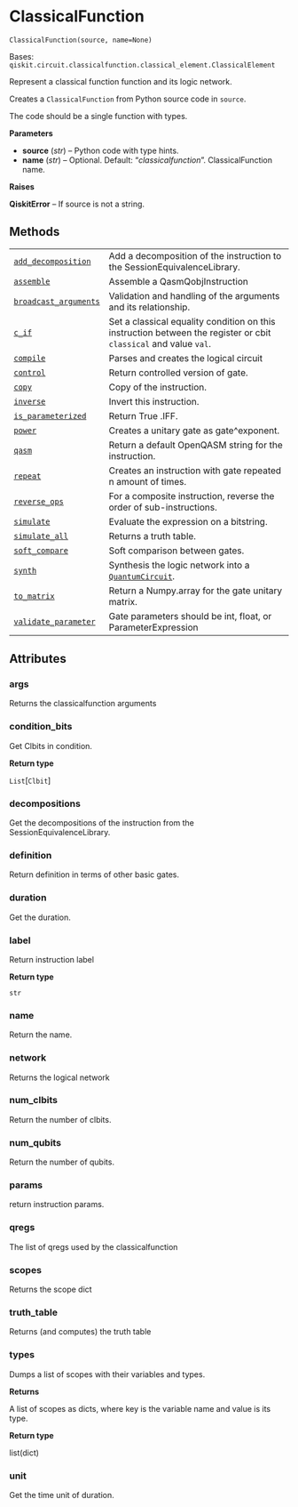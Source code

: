 # ClassicalFunction



`ClassicalFunction(source, name=None)`

Bases: `qiskit.circuit.classicalfunction.classical_element.ClassicalElement`

Represent a classical function function and its logic network.

Creates a `ClassicalFunction` from Python source code in `source`.

The code should be a single function with types.

**Parameters**

*   **source** (*str*) – Python code with type hints.
*   **name** (*str*) – Optional. Default: “*classicalfunction*”. ClassicalFunction name.

**Raises**

**QiskitError** – If source is not a string.

## Methods

|                                                                                                                                                                                                                                                 |                                                                                                                                                     |
| ----------------------------------------------------------------------------------------------------------------------------------------------------------------------------------------------------------------------------------------------- | --------------------------------------------------------------------------------------------------------------------------------------------------- |
| [`add_decomposition`](qiskit.circuit.classicalfunction.ClassicalFunction.add_decomposition#qiskit.circuit.classicalfunction.ClassicalFunction.add_decomposition "qiskit.circuit.classicalfunction.ClassicalFunction.add_decomposition")         | Add a decomposition of the instruction to the SessionEquivalenceLibrary.                                                                            |
| [`assemble`](qiskit.circuit.classicalfunction.ClassicalFunction.assemble#qiskit.circuit.classicalfunction.ClassicalFunction.assemble "qiskit.circuit.classicalfunction.ClassicalFunction.assemble")                                             | Assemble a QasmQobjInstruction                                                                                                                      |
| [`broadcast_arguments`](qiskit.circuit.classicalfunction.ClassicalFunction.broadcast_arguments#qiskit.circuit.classicalfunction.ClassicalFunction.broadcast_arguments "qiskit.circuit.classicalfunction.ClassicalFunction.broadcast_arguments") | Validation and handling of the arguments and its relationship.                                                                                      |
| [`c_if`](qiskit.circuit.classicalfunction.ClassicalFunction.c_if#qiskit.circuit.classicalfunction.ClassicalFunction.c_if "qiskit.circuit.classicalfunction.ClassicalFunction.c_if")                                                             | Set a classical equality condition on this instruction between the register or cbit `classical` and value `val`.                                    |
| [`compile`](qiskit.circuit.classicalfunction.ClassicalFunction.compile#qiskit.circuit.classicalfunction.ClassicalFunction.compile "qiskit.circuit.classicalfunction.ClassicalFunction.compile")                                                 | Parses and creates the logical circuit                                                                                                              |
| [`control`](qiskit.circuit.classicalfunction.ClassicalFunction.control#qiskit.circuit.classicalfunction.ClassicalFunction.control "qiskit.circuit.classicalfunction.ClassicalFunction.control")                                                 | Return controlled version of gate.                                                                                                                  |
| [`copy`](qiskit.circuit.classicalfunction.ClassicalFunction.copy#qiskit.circuit.classicalfunction.ClassicalFunction.copy "qiskit.circuit.classicalfunction.ClassicalFunction.copy")                                                             | Copy of the instruction.                                                                                                                            |
| [`inverse`](qiskit.circuit.classicalfunction.ClassicalFunction.inverse#qiskit.circuit.classicalfunction.ClassicalFunction.inverse "qiskit.circuit.classicalfunction.ClassicalFunction.inverse")                                                 | Invert this instruction.                                                                                                                            |
| [`is_parameterized`](qiskit.circuit.classicalfunction.ClassicalFunction.is_parameterized#qiskit.circuit.classicalfunction.ClassicalFunction.is_parameterized "qiskit.circuit.classicalfunction.ClassicalFunction.is_parameterized")             | Return True .IFF.                                                                                                                                   |
| [`power`](qiskit.circuit.classicalfunction.ClassicalFunction.power#qiskit.circuit.classicalfunction.ClassicalFunction.power "qiskit.circuit.classicalfunction.ClassicalFunction.power")                                                         | Creates a unitary gate as gate^exponent.                                                                                                            |
| [`qasm`](qiskit.circuit.classicalfunction.ClassicalFunction.qasm#qiskit.circuit.classicalfunction.ClassicalFunction.qasm "qiskit.circuit.classicalfunction.ClassicalFunction.qasm")                                                             | Return a default OpenQASM string for the instruction.                                                                                               |
| [`repeat`](qiskit.circuit.classicalfunction.ClassicalFunction.repeat#qiskit.circuit.classicalfunction.ClassicalFunction.repeat "qiskit.circuit.classicalfunction.ClassicalFunction.repeat")                                                     | Creates an instruction with gate repeated n amount of times.                                                                                        |
| [`reverse_ops`](qiskit.circuit.classicalfunction.ClassicalFunction.reverse_ops#qiskit.circuit.classicalfunction.ClassicalFunction.reverse_ops "qiskit.circuit.classicalfunction.ClassicalFunction.reverse_ops")                                 | For a composite instruction, reverse the order of sub-instructions.                                                                                 |
| [`simulate`](qiskit.circuit.classicalfunction.ClassicalFunction.simulate#qiskit.circuit.classicalfunction.ClassicalFunction.simulate "qiskit.circuit.classicalfunction.ClassicalFunction.simulate")                                             | Evaluate the expression on a bitstring.                                                                                                             |
| [`simulate_all`](qiskit.circuit.classicalfunction.ClassicalFunction.simulate_all#qiskit.circuit.classicalfunction.ClassicalFunction.simulate_all "qiskit.circuit.classicalfunction.ClassicalFunction.simulate_all")                             | Returns a truth table.                                                                                                                              |
| [`soft_compare`](qiskit.circuit.classicalfunction.ClassicalFunction.soft_compare#qiskit.circuit.classicalfunction.ClassicalFunction.soft_compare "qiskit.circuit.classicalfunction.ClassicalFunction.soft_compare")                             | Soft comparison between gates.                                                                                                                      |
| [`synth`](qiskit.circuit.classicalfunction.ClassicalFunction.synth#qiskit.circuit.classicalfunction.ClassicalFunction.synth "qiskit.circuit.classicalfunction.ClassicalFunction.synth")                                                         | Synthesis the logic network into a [`QuantumCircuit`](qiskit.circuit.QuantumCircuit#qiskit.circuit.QuantumCircuit "qiskit.circuit.QuantumCircuit"). |
| [`to_matrix`](qiskit.circuit.classicalfunction.ClassicalFunction.to_matrix#qiskit.circuit.classicalfunction.ClassicalFunction.to_matrix "qiskit.circuit.classicalfunction.ClassicalFunction.to_matrix")                                         | Return a Numpy.array for the gate unitary matrix.                                                                                                   |
| [`validate_parameter`](qiskit.circuit.classicalfunction.ClassicalFunction.validate_parameter#qiskit.circuit.classicalfunction.ClassicalFunction.validate_parameter "qiskit.circuit.classicalfunction.ClassicalFunction.validate_parameter")     | Gate parameters should be int, float, or ParameterExpression                                                                                        |

## Attributes



### args

Returns the classicalfunction arguments



### condition\_bits

Get Clbits in condition.

**Return type**

`List`\[`Clbit`]



### decompositions

Get the decompositions of the instruction from the SessionEquivalenceLibrary.



### definition

Return definition in terms of other basic gates.



### duration

Get the duration.



### label

Return instruction label

**Return type**

`str`



### name

Return the name.



### network

Returns the logical network



### num\_clbits

Return the number of clbits.



### num\_qubits

Return the number of qubits.



### params

return instruction params.



### qregs

The list of qregs used by the classicalfunction



### scopes

Returns the scope dict



### truth\_table

Returns (and computes) the truth table



### types

Dumps a list of scopes with their variables and types.

**Returns**

A list of scopes as dicts, where key is the variable name and value is its type.

**Return type**

list(dict)



### unit

Get the time unit of duration.
